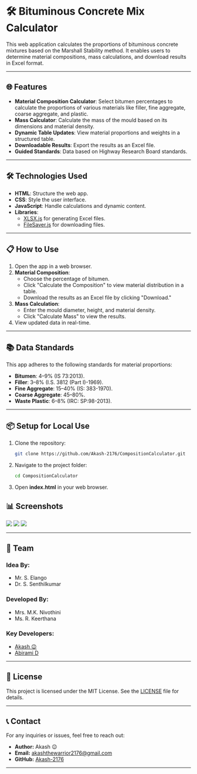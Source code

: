 # 🛠️ Bituminous Concrete Mix Calculator

This web application calculates the proportions of bituminous concrete mixtures based on the Marshall Stability method. It enables users to determine material compositions, mass calculations, and download results in Excel format.

---

## 🌐 Features
- **Material Composition Calculator**: Select bitumen percentages to calculate the proportions of various materials like filler, fine aggregate, coarse aggregate, and plastic.
- **Mass Calculator**: Calculate the mass of the mould based on its dimensions and material density.
- **Dynamic Table Updates**: View material proportions and weights in a structured table.
- **Downloadable Results**: Export the results as an Excel file.
- **Guided Standards**: Data based on Highway Research Board standards.

---

## 🛠️ Technologies Used
- **HTML**: Structure the web app.
- **CSS**: Style the user interface.
- **JavaScript**: Handle calculations and dynamic content.
- **Libraries**:
  - [XLSX.js](https://github.com/SheetJS/sheetjs) for generating Excel files.
  - [FileSaver.js](https://github.com/eligrey/FileSaver.js/) for downloading files.

---

## 📋 How to Use
1. Open the app in a web browser.
2. **Material Composition**:
   - Choose the percentage of bitumen.
   - Click "Calculate the Composition" to view material distribution in a table.
   - Download the results as an Excel file by clicking "Download."
3. **Mass Calculation**:
   - Enter the mould diameter, height, and material density.
   - Click "Calculate Mass" to view the results.
4. View updated data in real-time.

---

## 📚 Data Standards
This app adheres to the following standards for material proportions:
- **Bitumen**: 4–9% (IS 73:2013).
- **Filler**: 3–8% (I.S. 3812 (Part I)-1969).
- **Fine Aggregate**: 15–40% (IS: 383-1970).
- **Coarse Aggregate**: 45–80%.
- **Waste Plastic**: 6–8% (IRC: SP:98-2013).

---

## 📦 Setup for Local Use
1. Clone the repository:
   ```bash
   git clone https://github.com/Akash-2176/CompositionCalculator.git
2. Navigate to the project folder:
   ```bash
   cd CompositionCalculator
3. Open **index.html** in your web browser.

## 📊 Screenshots
<img src="src/Comp-cal-1.PNG">
<img src="src/Comp-cal-2.PNG">
<img src="src/Comp-cal-3.PNG">

---

## 👥 Team
### Idea By:
- Mr. S. Elango
- Dr. S. Senthilkumar
### Developed By:
- Mrs. M.K. Nivothini
- Ms. R. Keerthana
### Key Developers:
- [Akash 😉](https://github.com/Akash-2176)
- [Abirami D](https://github.com/Abiingit)

---

## 📖 License

This project is licensed under the MIT License. See the [LICENSE](LICENSE.txt) file for details.

---

## 📞 Contact

For any inquiries or issues, feel free to reach out:
- **Author:** Akash 😉
- **Email:** akashthewarrior2176@gmail.com
- **GitHub:** [Akash-2176](https://github.com/Akash-2176)

---
